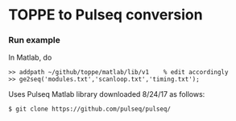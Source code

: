 # TOPPE to Pulseq conversion

### Run example

In Matlab, do

```
>> addpath ~/github/toppe/matlab/lib/v1    % edit accordingly
>> ge2seq('modules.txt','scanloop.txt','timing.txt');
```

Uses Pulseq Matlab library downloaded 8/24/17 as follows:
```
$ git clone https://github.com/pulseq/pulseq/
```

